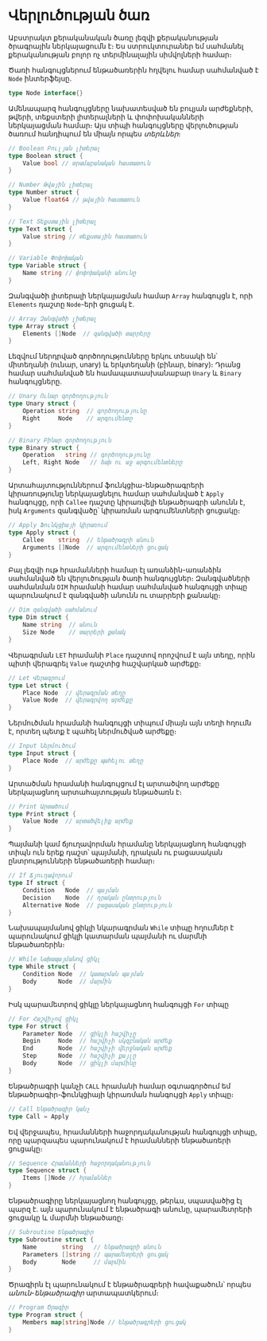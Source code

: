 # Վերլուծության ծառ

Աբստրակտ քերականական ծառը լեզվի քերականության ծրագրային ներկայացումն է։ Ես ստրուկտուրաներ եմ սահմանել քերականության բոլոր ոչ տերմինալային սիմվոլների համար։

Ծառի հանգույցներում ենթածառերին հղվելու համար սահմանված է `Node` ինտերֆեյսը.

```Go
type Node interface{}
```

Ամենապարզ հանգույցները նախատեսված են բուլյան արժեքների, թվերի, տեքստերի լիտերալների և փոփոխականների ներկայացման համար։ Այս տիպի հանգույցները վերլուծության ծառում հանդիպում են միայն որպես _տերևներ_։

```Go
// Boolean Բուլյան լիտերալ
type Boolean struct {
	Value bool // տրամաբանական հաստատուն
}

// Number Թվային լիտերալ
type Number struct {
	Value float64 // թվային հաստատուն
}

// Text Տեքստային լիտերալ
type Text struct {
	Value string // տեքստային հաստատուն
}

// Variable Փոփոխական
type Variable struct {
	Name string // փոփոխականի անունը
}
```

Զանգվածի լիտերալի ներկայացման համար `Array` հանգույցն է, որի `Elements` դաշտը `Node`-երի ցուցակ է.

```Go
// Array Զանգվածի լիտերալ
type Array struct {
	Elements []Node  // զանգվածի տարրերը
}
```

Լեզվում ներդրված գործողությունները երկու տեսակի են՝ միտեղանի (ունար, unary) և երկտեղանի (բինար, binary)։ Դրանց համար սահմանված են համապատասխանաբար `Unary` և `Binary` հանգույցները.

```Go
// Unary Ունար գործողություն
type Unary struct {
	Operation string  // գործողությունը
	Right     Node    // արգումենտը
}

// Binary Բինար գործողություն
type Binary struct {
	Operation   string // գործողությունը
	Left, Right Node   // ձախ ու աջ արգումենտները
}

```

Արտահայտություններում ֆունկցիա-ենթածրագրերի կիրառությունը ներկայացնելու համար սահմանված է `Apply` հանգույցը, որի `Callee` դաշտը կիրառվելի ենթածրագրի անունն է, իսկ `Arguments` զանգվածը՝ կիրառման արգումենտների ցուցակը։ 

```Go
// Apply Ֆունկցիայի կիրառում
type Apply struct {
	Callee    string  // ենթածրագրի անուն
	Arguments []Node  // արգումենտների ցուցակ
}
```

Բալ լեզվի ութ հրամանների համար էլ առանձին-առանձին սահմանված են վերլուծության ծառի հանգույցներ։ Զանգվածների սահմանման `DIM` հրամանի համար սահմանված հանգույցի տիպը պարունակում է զանգվածի անունն ու տարրերի քանակը։

```Go
// Dim զանգվածի սահմանում
type Dim struct {
	Name string  // անուն
	Size Node    // տարրերի քանակ
}
```

Վերագրման `LET` հրամանի `Place` դաշտով որոշվում է այն տեղը, որին պիտի վերագրել `Value` դաշտից հաշվարկած արժեքը։

```Go
// Let Վերագրում
type Let struct {
	Place Node  // վերագրման տեղը
	Value Node  // վերագրվող արժեքը
}
```

Ներմուծման հրամանի հանգույցի տիպում միայն այն տեղի հղումն է, որտեղ պետք է պահել ներմուծված արժեքը։

```Go
// Input Ներմուծում
type Input struct {
	Place Node  // արժեքը պահելու տեղը
}
```

Արտածման հրամանի հանգույցում էլ արտածվող արժեքը ներկայացնող արտահայտության ենթածառն է։

```Go
// Print Արտածում
type Print struct {
	Value Node  // արտածվելիք արժեք
}
```

Պայմանի կամ ճյուղավորման հրամանը ներկայացնող հանգույցի տիպն ուն երեք դաշտ՝ պայմանի, դրական ու բացասական ընտրությունների ենթածառերի համար։

```Go
// If Ճյուղավորում
type If struct {
	Condition   Node  // պայման
	Decision    Node  // դրական ընտրություն
	Alternative Node  // բացասական ընտրություն
}
```

Նախապայմանով ցիկլի նկարագրման `While` տիպը հղումներ է պարունակում ցիկլի կատարման պայմանի ու մարմնի ենթածառերին։

```Go
// While Նախապայմանով ցիկլ
type While struct {
	Condition Node  // կատարման պայման
	Body      Node  // մարմին
}
```

Իսկ պարամետրով ցիկլը ներկայացնող հանգույցի `For` տիպը

```Go
// For Հաշվիչով ցիկլ
type For struct {
	Parameter Node  // ցիկլի հաշվիչը
	Begin     Node  // հաշվիչի սկզբնական արժեք
	End       Node  // հաշվիչի վերջնական արժեք
	Step      Node  // հաշվիչի քայլը
	Body      Node  // ցիկլի մարմինը
}
```

Ենթածրագրի կանչի `CALL` հրամանի համար օգտագործում եմ ենթածրագիր-ֆունկցիայի կիրառման հանգույցի `Apply` տիպը։

```Go
// Call Ենթածրագիր կանչ
type Call = Apply
```

Եվ վերջապես, հրամանների հաջորդականության հանգույցի տիպը, որը պարզապես պարունակում է հրամանների ենթածառերի ցուցակը։

```Go
// Sequence Հրամանների հաջորդականություն
type Sequence struct {
	Items []Node // հրամաններ
}
```

Ենթածրագիրը ներկայացնող հանգույցը, թերևս, սպասվածից էլ պարզ է. այն պարունակում է ենթածրագի անունը, պարամետրերի ցուցակը և մարմնի ենթածառը։

```Go
// Subroutine Ենթածրագիր
type Subroutine struct {
	Name       string   // ենթածրագրի անուն
	Parameters []string // պարամետրերի ցուցակ
	Body       Node     // մարմին
}
```

Ծրագիրն էլ պարունակում է ենթածրագրերի հավաքածուն՝ որպես _անուն_-_ենթածրագիր_ արտապատկերում։ 

```Go
// Program Ծրագիր
type Program struct {
	Members map[string]Node // ենթածրագրերի ցուցակ
}
```